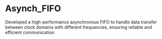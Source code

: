 # Asynch_FIFO
Developed a high-performance asynchronous FIFO to handle data transfer between clock domains with different frequencies, ensuring reliable and efficient communication
